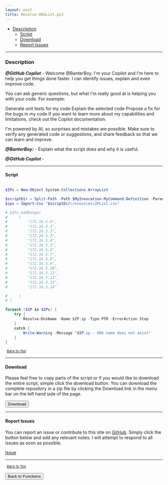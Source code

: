 ```yaml
---
layout: post
title: Resolve-DNSList.ps1
---
```


- [Description](#description)
  - [Script](#script)
  - [Download](#download)
  - [Report Issues](#report-issues)

---

### Description

**_@GitHub Copilot_** - Welcome @BanterBoy, I'm your Copilot and I'm here to help you get things done faster. I can identify issues, explain and even improve code.

You can ask generic questions, but what I'm really good at is helping you with your code. For example:

Generate unit tests for my code
Explain the selected code
Propose a fix for the bugs in my code
If you want to learn more about my capabilities and limitations, check out the Copilot documentation.

I'm powered by AI, so surprises and mistakes are possible. Make sure to verify any generated code or suggestions, and share feedback so that we can learn and improve.

**_@BanterBoy:_** - Explain what the script does and why it is useful.

**_@GitHub Copilot_** -

---

#### Script

```powershell

$IPs = New-Object System.Collections.ArrayList

$scriptDir = Split-Path -Path $MyInvocation.MyCommand.Definition -Parent
$ips = Import-Csv "$scriptDir\resources\IPList.csv"

# $IPs.AddRange(
#     (
#         "172.16.5.0",
#         "172.16.5.1",
#         "172.16.5.2",
#         "172.16.5.3",
#         "172.16.5.4",
#         "172.16.5.5",
#         "172.16.5.6",
#         "172.16.5.7",
#         "172.16.5.8",
#         "172.16.5.9",
#         "172.16.5.10",
#         "172.16.5.11",
#         "172.16.5.12",
#         "172.16.5.13",
#         "172.16.5.14"

#     )
# )

foreach ($IP in $IPs) {
    try {
        Resolve-DnsName -Name $IP.ip -Type PTR -ErrorAction Stop
    }
    catch {
        Write-Warning -Message "$IP.ip - DNS name does not exist"
    }
}
```

<span style="font-size:11px;"><a href="#"><i class="fas fa-caret-up" aria-hidden="true" style="color: white; margin-right:5px;"></i>Back to Top</a></span>

---

#### Download

Please feel free to copy parts of the script or if you would like to download the entire script, simple click the download button. You can download the complete repository in a zip file by clicking the Download link in the menu bar on the left hand side of the page.

<button class="btn" type="submit" onclick="window.open('/PowerShell/functions/dns/Resolve-DNSList.ps1')">
    <i class="fa fa-cloud-download-alt">
    </i>
        Download
</button>

---

#### Report Issues

You can report an issue or contribute to this site on <a href="https://github.com/BanterBoy/scripts-blog/issues">GitHub</a>. Simply click the button below and add any relevant notes. I will attempt to respond to all issues as soon as possible.

<!-- Place this tag where you want the button to render. -->

<a class="github-button" href="https://github.com/BanterBoy/scripts-blog/issues/new?title=Resolve-DNSList.ps1&body=There is a problem with this function. Please find details below." data-show-count="true" aria-label="Issue BanterBoy/scripts-blog on GitHub">Issue</a>

---

<span style="font-size:11px;"><a href="#"><i class="fas fa-caret-up" aria-hidden="true" style="color: white; margin-right:5px;"></i>Back to Top</a></span>

<a href="/menu/_pages/functions.html">
    <button class="btn">
        <i class='fas fa-reply'>
        </i>
            Back to Functions
    </button>
</a>

[1]: http://ecotrust-canada.github.io/markdown-toc
[2]: https://github.com/googlearchive/code-prettify
